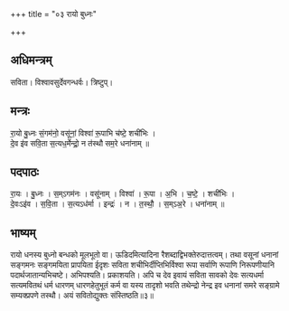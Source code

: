 +++
title = "०३ रायो बुध्नः"

+++
## अधिमन्त्रम्
सविता। विश्वावसुर्देवगन्धर्वः। त्रिष्टुप्।

## मन्त्रः
रा॒यो बु॒ध्नः सं॒गम॑नो॒ वसू॑नां॒ विश्वा॑ रू॒पाभि च॑ष्टे॒ शची॑भिः ।  
दे॒व इ॑व सवि॒ता स॒त्यध॒र्मेन्द्रो॒ न त॑स्थौ सम॒रे धना॑नाम् ॥

## पदपाठः
रा॒यः । बु॒ध्नः । स॒म्ऽगम॑नः । वसू॑नाम् । विश्वा॑ । रू॒पा । अ॒भि । च॒ष्टे॒ । शची॑भिः ।  
दे॒वःऽइ॑व । स॒वि॒ता । स॒त्यऽध॑र्मा । इन्द्रः॑ । न । त॒स्थौ॒ । स॒म्ऽअ॒रे । धना॑नाम् ॥

## भाष्यम्
रायो धनस्य बुध्नो बन्धको मूलभूतो वा। ऊडिदमित्यादिना रैशब्दाद्विभक्तेरुदात्तत्वम्। तथा वसूनां धनानां सङ्गमनः सङ्गमयिता प्रापयिता ईदृशः सविता शचीभिर्दीप्तिभिर्विश्वा रूपा सर्वाणि रूपाणि निरूपणीयानि पदार्थजातान्यभिचष्टे। अभिपश्यति। प्रकाशयति। अपि च देव इवायं सविता सावको देवः सत्यधर्मा सत्यमवितथं धर्म धारणम् धारणहेतुभूतं कर्म वा यस्य तादृशो भवति तथेन्द्रो नेन्द्र इव धनानां समरे सङ्ग्रामे सम्यक्प्रपणे तस्थौ। अयं सवितोद्युक्तः संस्तिष्ठति॥३॥